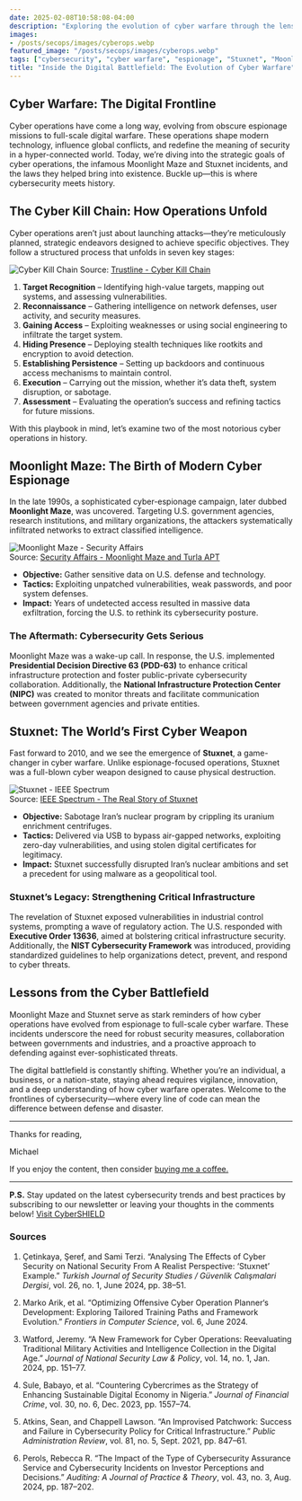 ```yaml
---
date: 2025-02-08T10:58:08-04:00
description: "Exploring the evolution of cyber warfare through the lens of Moonlight Maze and Stuxnet, and the regulatory frameworks they inspired."
images:
- /posts/secops/images/cyberops.webp
featured_image: "/posts/secops/images/cyberops.webp"
tags: ["cybersecurity", "cyber warfare", "espionage", "Stuxnet", "Moonlight Maze", "risk-management", "regulations"]
title: "Inside the Digital Battlefield: The Evolution of Cyber Warfare"
---
```

## Cyber Warfare: The Digital Frontline

Cyber operations have come a long way, evolving from obscure espionage missions to full-scale digital warfare. These operations shape modern technology, influence global conflicts, and redefine the meaning of security in a hyper-connected world. Today, we’re diving into the strategic goals of cyber operations, the infamous Moonlight Maze and Stuxnet incidents, and the laws they helped bring into existence. Buckle up—this is where cybersecurity meets history.

## The Cyber Kill Chain: How Operations Unfold

Cyber operations aren’t just about launching attacks—they’re meticulously planned, strategic endeavors designed to achieve specific objectives. They follow a structured process that unfolds in seven key stages:

![Cyber Kill Chain](/posts/secops/images/cyberkillchain.png)
Source: [Trustline - Cyber Kill Chain](https://www.trustline.sa/blog/Cyber-Kill-Chain)

1. **Target Recognition** – Identifying high-value targets, mapping out systems, and assessing vulnerabilities.
2. **Reconnaissance** – Gathering intelligence on network defenses, user activity, and security measures.
3. **Gaining Access** – Exploiting weaknesses or using social engineering to infiltrate the target system.
4. **Hiding Presence** – Deploying stealth techniques like rootkits and encryption to avoid detection.
5. **Establishing Persistence** – Setting up backdoors and continuous access mechanisms to maintain control.
6. **Execution** – Carrying out the mission, whether it’s data theft, system disruption, or sabotage.
7. **Assessment** – Evaluating the operation’s success and refining tactics for future missions.

With this playbook in mind, let’s examine two of the most notorious cyber operations in history.

## Moonlight Maze: The Birth of Modern Cyber Espionage

In the late 1990s, a sophisticated cyber-espionage campaign, later dubbed **Moonlight Maze**, was uncovered. Targeting U.S. government agencies, research institutions, and military organizations, the attackers systematically infiltrated networks to extract classified intelligence.

![Moonlight Maze - Security Affairs](/posts/secops/images/Moonlight-Maze.png)  
Source: [Security Affairs - Moonlight Maze and Turla APT](https://securityaffairs.com/57679/apt/moonlight-maze-turla-apt.html)

- **Objective:** Gather sensitive data on U.S. defense and technology.
- **Tactics:** Exploiting unpatched vulnerabilities, weak passwords, and poor system defenses.
- **Impact:** Years of undetected access resulted in massive data exfiltration, forcing the U.S. to rethink its cybersecurity posture.

### The Aftermath: Cybersecurity Gets Serious

Moonlight Maze was a wake-up call. In response, the U.S. implemented **Presidential Decision Directive 63 (PDD-63)** to enhance critical infrastructure protection and foster public-private cybersecurity collaboration. Additionally, the **National Infrastructure Protection Center (NIPC)** was created to monitor threats and facilitate communication between government agencies and private entities.

## Stuxnet: The World’s First Cyber Weapon

Fast forward to 2010, and we see the emergence of **Stuxnet**, a game-changer in cyber warfare. Unlike espionage-focused operations, Stuxnet was a full-blown cyber weapon designed to cause physical destruction.

![Stuxnet - IEEE Spectrum](/posts/secops/images/stuxnet.png)  
Source: [IEEE Spectrum - The Real Story of Stuxnet](https://spectrum.ieee.org/the-real-story-of-stuxnet)

- **Objective:** Sabotage Iran’s nuclear program by crippling its uranium enrichment centrifuges.
- **Tactics:** Delivered via USB to bypass air-gapped networks, exploiting zero-day vulnerabilities, and using stolen digital certificates for legitimacy.
- **Impact:** Stuxnet successfully disrupted Iran’s nuclear ambitions and set a precedent for using malware as a geopolitical tool.

### Stuxnet’s Legacy: Strengthening Critical Infrastructure

The revelation of Stuxnet exposed vulnerabilities in industrial control systems, prompting a wave of regulatory action. The U.S. responded with **Executive Order 13636**, aimed at bolstering critical infrastructure security. Additionally, the **NIST Cybersecurity Framework** was introduced, providing standardized guidelines to help organizations detect, prevent, and respond to cyber threats.

## Lessons from the Cyber Battlefield

Moonlight Maze and Stuxnet serve as stark reminders of how cyber operations have evolved from espionage to full-scale cyber warfare. These incidents underscore the need for robust security measures, collaboration between governments and industries, and a proactive approach to defending against ever-sophisticated threats.

The digital battlefield is constantly shifting. Whether you’re an individual, a business, or a nation-state, staying ahead requires vigilance, innovation, and a deep understanding of how cyber warfare operates. Welcome to the frontlines of cybersecurity—where every line of code can mean the difference between defense and disaster.

---

Thanks for reading,

Michael

If you enjoy the content, then consider [buying me a coffee.](https://trilltayo.gumroad.com/coffee)

---

**P.S.** Stay updated on the latest cybersecurity trends and best practices by subscribing to our newsletter or leaving your thoughts in the comments below! [Visit CyberSHIELD](https://cybershieldacademy.net)

### Sources

1. Çetinkaya, Şeref, and Sami Terzi. “Analysing The Effects of Cyber Security on National Security From A Realist Perspective: ‘Stuxnet’ Example.” *Turkish Journal of Security Studies / Güvenlik Calışmalari Dergisi*, vol. 26, no. 1, June 2024, pp. 38–51.

2. Marko Arik, et al. “Optimizing Offensive Cyber Operation Planner‘s Development: Exploring Tailored Training Paths and Framework Evolution.” *Frontiers in Computer Science*, vol. 6, June 2024.

3. Watford, Jeremy. “A New Framework for Cyber Operations: Reevaluating Traditional Military Activities and Intelligence Collection in the Digital Age.” *Journal of National Security Law & Policy*, vol. 14, no. 1, Jan. 2024, pp. 151–77.

4. Sule, Babayo, et al. “Countering Cybercrimes as the Strategy of Enhancing Sustainable Digital Economy in Nigeria.” *Journal of Financial Crime*, vol. 30, no. 6, Dec. 2023, pp. 1557–74.

5. Atkins, Sean, and Chappell Lawson. “An Improvised Patchwork: Success and Failure in Cybersecurity Policy for Critical Infrastructure.” *Public Administration Review*, vol. 81, no. 5, Sept. 2021, pp. 847–61.

6. Perols, Rebecca R. “The Impact of the Type of Cybersecurity Assurance Service and Cybersecurity Incidents on Investor Perceptions and Decisions.” *Auditing: A Journal of Practice & Theory*, vol. 43, no. 3, Aug. 2024, pp. 187–202.
